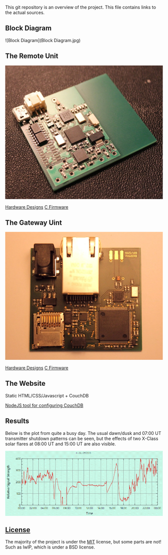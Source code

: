 This git repository is an overview of the project. This file contains
links to the actual sources.

## Block Diagram

![Block Diagram](Block Diagram.jpg)

## The Remote Unit

![Remote Unit](Remote-Hardware.JPG)

[Hardware Designs](https://github.com/richardeoin/vlf-remote-hardware)
[C Firmware](https://github.com/richardeoin/vlf-remote-firmware)

## The Gateway Uint

![Gateway Unit](Gateway-Hardware.JPG)

[Hardware Designs](https://github.com/richardeoin/vlf-gateway-hardware)
[C Firmware](https://github.com/richardeoin/vlf-gateway-firmware)

## The Website

Static HTML/CSS/Javascript + CouchDB

[NodeJS tool for configuring CouchDB](https://github.com/richardeoin/vlf-make-couchdb)

## Results

Below is the plot from quite a busy day. The usual dawn/dusk and 07:00
UT transmitter shutdown patterns can be seen, but the effects of two
X-Class solar flares at 08:00 UT and 15:00 UT are also visible.

![Plot from 25th October 2013](SID25Oct13.gif)

## [License](LICENSE.md)

The majority of the project is under the
[MIT](http://opensource.org/licenses/MIT) license, but some parts are
not! Such as lwIP, which is under a BSD license.
